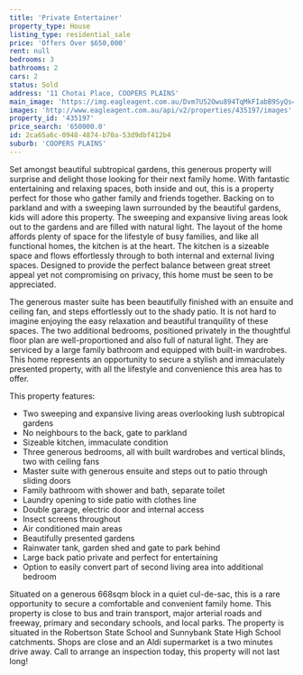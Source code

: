 ```yaml
---
title: 'Private Entertainer'
property_type: House
listing_type: residential_sale
price: 'Offers Over $650,000'
rent: null
bedrooms: 3
bathrooms: 2
cars: 2
status: Sold
address: '11 Chotai Place, COOPERS PLAINS'
main_image: 'https://img.eagleagent.com.au/Dvm7U52Owu894TqMkFIabB9SyQs=/1280x854/smart/https://s3-us-west-2.amazonaws.com/eagleagent-orig/images/6821613/127050058-image-M.jpg'
images: 'http://www.eagleagent.com.au/api/v2/properties/435197/images'
property_id: '435197'
price_search: '650000.0'
id: 2ca65a6c-0948-4874-b70a-53d9dbf412b4
suburb: 'COOPERS PLAINS'
---
```

Set amongst beautiful subtropical gardens, this generous property will surprise and delight those looking for their next family home. With fantastic entertaining and relaxing spaces, both inside and out, this is a property perfect for those who gather family and friends together. Backing on to parkland and with a sweeping lawn surrounded by the beautiful gardens, kids will adore this property. The sweeping and expansive living areas look out to the gardens and are filled with natural light. The layout of the home affords plenty of space for the lifestyle of busy families, and like all functional homes, the kitchen is at the heart. The kitchen is a sizeable space and flows effortlessly through to both internal and external living spaces. Designed to provide the perfect balance between great street appeal yet not compromising on privacy, this home must be seen to be appreciated.

The generous master suite has been beautifully finished with an ensuite and ceiling fan, and steps effortlessly out to the shady patio. It is not hard to imagine enjoying the easy relaxation and beautiful tranquility of these spaces. The two additional bedrooms, positioned privately in the thoughtful floor plan are well-proportioned and also full of natural light. They are serviced by a large family bathroom and equipped with built-in wardrobes. This home represents an opportunity to secure a stylish and immaculately presented property, with all the lifestyle and convenience this area has to offer.

This property features:

*  Two sweeping and expansive living areas overlooking lush subtropical gardens
*  No neighbours to the back, gate to parkland
*  Sizeable kitchen, immaculate condition
*  Three generous bedrooms, all with built wardrobes and vertical blinds, two with ceiling fans
*  Master suite with generous ensuite and steps out to patio through sliding doors
*  Family bathroom with shower and bath, separate toilet
*  Laundry opening to side patio with clothes line
*  Double garage, electric door and internal access
*  Insect screens throughout
*  Air conditioned main areas
*  Beautifully presented gardens
*  Rainwater tank, garden shed and gate to park behind
*  Large back patio private and perfect for entertaining
*  Option to easily convert part of second living area into additional bedroom

Situated on a generous 668sqm block in a quiet cul-de-sac, this is a rare opportunity to secure a comfortable and convenient family home. This property is close to bus and train transport, major arterial roads and freeway, primary and secondary schools, and local parks. The property is situated in the Robertson State School and Sunnybank State High School catchments. Shops are close and an Aldi supermarket is a two minutes drive away. Call to arrange an inspection today, this property will not last long!